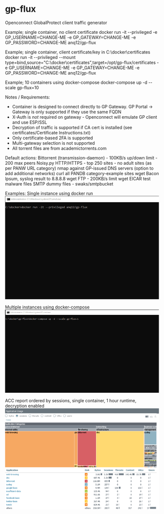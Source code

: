 # gp-flux
Openconnect GlobalProtect client traffic generator

Example; single container, no client certificate
docker run -it --privileged -e GP_USERNAME=CHANGE-ME -e GP_GATEWAY=CHANGE-ME -e GP_PASSWORD=CHANGE-ME anq12/gp-flux

Example; single container, client certificate/key in C:\docker\certificates
docker run -it --privileged --mount type=bind,source="C:\docker\certificates",target=/opt/gp-flux/certificates -e GP_USERNAME=CHANGE-ME -e GP_GATEWAY=CHANGE-ME -e GP_PASSWORD=CHANGE-ME anq12/gp-flux

Example; 10 containers using docker-compose
docker-compose up -d --scale gp-flux=10

Notes / Requirements:
- Container is designed to connect directly to GP Gateway. GP Portal -> Gateway is only supported if they use the same FQDN
- X-Auth is _not_ required on gateway - Openconnect will emulate GP client and use ESP/SSL
- Decryption of traffic is supported if CA cert is installed (see certificates/Certificate Instructions.txt)
- Only certificate-based 2FA is supported
- Multi-gateway selection is not supported
- All torrent files are from academictorrents.com

Default actions:
Bittorrent (transmission-daemon) - 100KB/s up/down limit - 200 max peers
Noisy.py HTTP/HTTPS - top 250 sites - no adult sites (as per PANW URL category)
nmap against GP-issued DNS servers (option to add additional networks)
curl all PANDB category-example sites
wget Bacon Ipsum, syslog result to 8.8.8.8
wget FTP - 200KB/s limit
wget EICAR test malware files
SMTP dummy files - swaks/smtpbucket

Examples:
Single instance using docker run
![gp-flux-run](demo/gp-flux-run-example.gif)

Multiple instances using docker-compose
![gp-flux-run](demo/gp-flux-compose-example.gif)

ACC report ordered by sessions, single container, 1 hour runtime, decryption enabled
![gp-flux-run](demo/gp-flux-acc-1hr-decrypted.png)